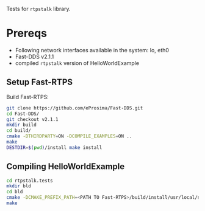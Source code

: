 Tests for `rtpstalk` library.

# Prereqs

- Following network interfaces available in the system: lo, eth0
- Fast-DDS v2.1.1
- compiled `rtpstalk` version of HelloWorldExample

## Setup Fast-RTPS

Build Fast-RTPS:

```bash
git clone https://github.com/eProsima/Fast-DDS.git
cd Fast-DDS/
git checkout v2.1.1
mkdir build
cd build/
cmake -DTHIRDPARTY=ON -DCOMPILE_EXAMPLES=ON ..
make
DESTDIR=$(pwd)/install make install
```

## Compiling HelloWorldExample

``` bash
cd rtpstalk.tests
mkdir bld
cd bld
cmake -DCMAKE_PREFIX_PATH=<PATH TO Fast-RTPS>/build/install/usr/local/share/fastrtps/cmake ../src/test/cpp/
make
```
